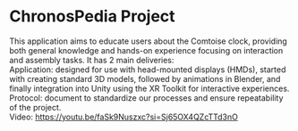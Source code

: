 # ChronosPedia Project
This application aims to educate users about the Comtoise clock, providing both general knowledge and hands-on experience focusing on interaction and assembly tasks. It has 2 main deliveries: <br>
Application: designed for use with head-mounted displays (HMDs), started with creating standard 3D models, followed by animations in Blender, and finally integration into Unity using the XR Toolkit for interactive experiences. <br>
Protocol: document to standardize our processes and ensure repeatability of the project. <br>
Video: https://youtu.be/faSk9Nuszxc?si=Sj65OX4QZcTTd3nO
